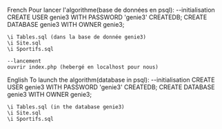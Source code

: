 French
Pour lancer l'algorithme(base de données en psql):
	--initialisation
	CREATE USER genie3 WITH PASSWORD 'genie3' CREATEDB;
	CREATE DATABASE genie3 WITH OWNER genie3;
	
	\i Tables.sql (dans la base de donnée genie3)
	\i Site.sql
	\i Sportifs.sql

	--lancement
	ouvrir index.php (hebergé en localhost pour nous)

English
To launch the algorithm(database in psql):
	--initialisation
	CREATE USER genie3 WITH PASSWORD 'genie3' CREATEDB;
	CREATE DATABASE genie3 WITH OWNER genie3;
	
	\i Tables.sql (in the database genie3)
	\i Site.sql
	\i Sportifs.sql
